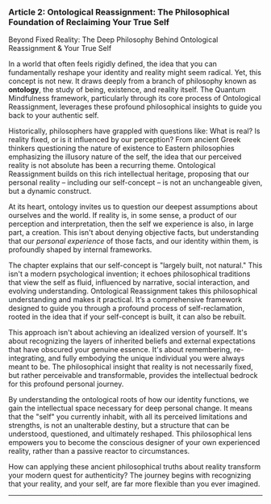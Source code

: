 ### Article 2: Ontological Reassignment: The Philosophical Foundation of Reclaiming Your True Self
Beyond Fixed Reality: The Deep Philosophy Behind Ontological Reassignment & Your True Self

In a world that often feels rigidly defined, the idea that you can fundamentally reshape your identity and reality might seem radical. Yet, this concept is not new. It draws deeply from a branch of philosophy known as **ontology**, the study of being, existence, and reality itself. The Quantum Mindfulness framework, particularly through its core process of Ontological Reassignment, leverages these profound philosophical insights to guide you back to your authentic self.

Historically, philosophers have grappled with questions like: What is real? Is reality fixed, or is it influenced by our perception? From ancient Greek thinkers questioning the nature of existence to Eastern philosophies emphasizing the illusory nature of the self, the idea that our perceived reality is not absolute has been a recurring theme. Ontological Reassignment builds on this rich intellectual heritage, proposing that our personal reality – including our self-concept – is not an unchangeable given, but a dynamic construct.

At its heart, ontology invites us to question our deepest assumptions about ourselves and the world. If reality is, in some sense, a product of our perception and interpretation, then the self we experience is also, in large part, a creation. This isn't about denying objective facts, but understanding that our *personal experience* of those facts, and our identity within them, is profoundly shaped by internal frameworks.

The chapter explains that our self-concept is "largely built, not natural." This isn't a modern psychological invention; it echoes philosophical traditions that view the self as fluid, influenced by narrative, social interaction, and evolving understanding. Ontological Reassignment takes this philosophical understanding and makes it practical. It’s a comprehensive framework designed to guide you through a profound process of self-reclamation, rooted in the idea that if your self-concept is built, it can also be rebuilt.

This approach isn't about achieving an idealized version of yourself. It's about recognizing the layers of inherited beliefs and external expectations that have obscured your genuine essence. It's about remembering, re-integrating, and fully embodying the unique individual you were always meant to be. The philosophical insight that reality is not necessarily fixed, but rather perceivable and transformable, provides the intellectual bedrock for this profound personal journey.

By understanding the ontological roots of how our identity functions, we gain the intellectual space necessary for deep personal change. It means that the "self" you currently inhabit, with all its perceived limitations and strengths, is not an unalterable destiny, but a structure that can be understood, questioned, and ultimately reshaped. This philosophical lens empowers you to become the conscious designer of your own experienced reality, rather than a passive reactor to circumstances.

How can applying these ancient philosophical truths about reality transform your modern quest for authenticity? The journey begins with recognizing that your reality, and your self, are far more flexible than you ever imagined.

---